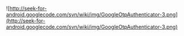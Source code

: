 ![http://seek-for-android.googlecode.com/svn/wiki/img/GoogleOtpAuthenticator-3.png](http://seek-for-android.googlecode.com/svn/wiki/img/GoogleOtpAuthenticator-3.png)